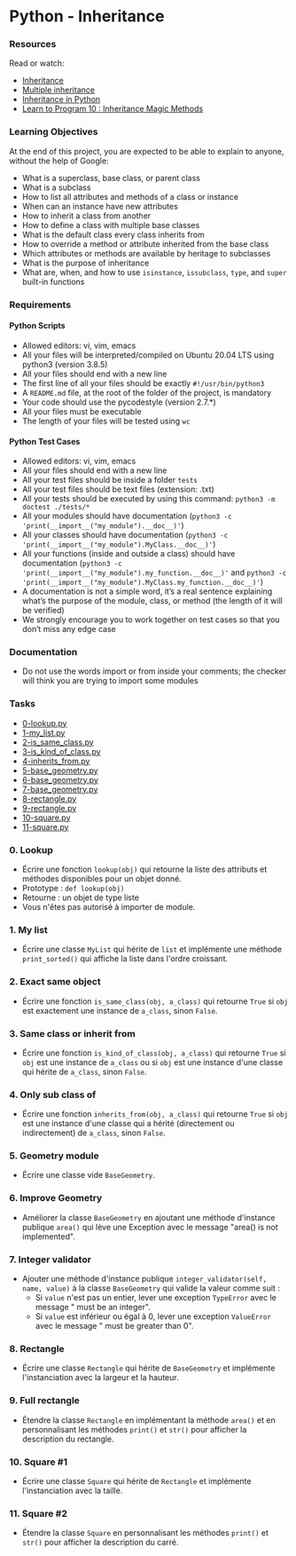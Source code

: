 # Python - Inheritance

### Resources
Read or watch:
- [Inheritance](https://docs.python.org/3/tutorial/classes.html#inheritance)
- [Multiple inheritance](https://docs.python.org/3/tutorial/classes.html#multiple-inheritance)
- [Inheritance in Python](https://realpython.com/inheritance-composition-python/)
- [Learn to Program 10 : Inheritance Magic Methods](https://www.youtube.com/watch?v=pTB0EiLXUC8)

### Learning Objectives
At the end of this project, you are expected to be able to explain to anyone, without the help of Google:
- What is a superclass, base class, or parent class
- What is a subclass
- How to list all attributes and methods of a class or instance
- When can an instance have new attributes
- How to inherit a class from another
- How to define a class with multiple base classes
- What is the default class every class inherits from
- How to override a method or attribute inherited from the base class
- Which attributes or methods are available by heritage to subclasses
- What is the purpose of inheritance
- What are, when, and how to use `isinstance`, `issubclass`, `type`, and `super` built-in functions

### Requirements
#### Python Scripts
- Allowed editors: vi, vim, emacs
- All your files will be interpreted/compiled on Ubuntu 20.04 LTS using python3 (version 3.8.5)
- All your files should end with a new line
- The first line of all your files should be exactly `#!/usr/bin/python3`
- A `README.md` file, at the root of the folder of the project, is mandatory
- Your code should use the pycodestyle (version 2.7.*)
- All your files must be executable
- The length of your files will be tested using `wc`
#### Python Test Cases
- Allowed editors: vi, vim, emacs
- All your files should end with a new line
- All your test files should be inside a folder `tests`
- All your test files should be text files (extension: .txt)
- All your tests should be executed by using this command: `python3 -m doctest ./tests/*`
- All your modules should have documentation (`python3 -c 'print(__import__("my_module").__doc__)'`)
- All your classes should have documentation (`python3 -c 'print(__import__("my_module").MyClass.__doc__)'`)
- All your functions (inside and outside a class) should have documentation (`python3 -c 'print(__import__("my_module").my_function.__doc__)'` and `python3 -c 'print(__import__("my_module").MyClass.my_function.__doc__)'`)
- A documentation is not a simple word, it’s a real sentence explaining what’s the purpose of the module, class, or method (the length of it will be verified)
- We strongly encourage you to work together on test cases so that you don’t miss any edge case

### Documentation
- Do not use the words import or from inside your comments; the checker will think you are trying to import some modules

### Tasks
- [0-lookup.py](./0-lookup.py)
- [1-my_list.py](./1-my_list.py)
- [2-is_same_class.py](./2-is_same_class.py)
- [3-is_kind_of_class.py](./3-is_kind_of_class.py)
- [4-inherits_from.py](./4-inherits_from.py)
- [5-base_geometry.py](./5-base_geometry.py)
- [6-base_geometry.py](./6-base_geometry.py)
- [7-base_geometry.py](./7-base_geometry.py)
- [8-rectangle.py](./8-rectangle.py)
- [9-rectangle.py](./9-rectangle.py)
- [10-square.py](./10-square.py)
- [11-square.py](./11-square.py)

### 0. Lookup

- Écrire une fonction `lookup(obj)` qui retourne la liste des attributs et méthodes disponibles pour un objet donné.
- Prototype : `def lookup(obj)`
- Retourne : un objet de type liste
- Vous n'êtes pas autorisé à importer de module.

### 1. My list

- Écrire une classe `MyList` qui hérite de `list` et implémente une méthode `print_sorted()` qui affiche la liste dans l'ordre croissant.

### 2. Exact same object

- Écrire une fonction `is_same_class(obj, a_class)` qui retourne `True` si `obj` est exactement une instance de `a_class`, sinon `False`.

### 3. Same class or inherit from

- Écrire une fonction `is_kind_of_class(obj, a_class)` qui retourne `True` si `obj` est une instance de `a_class` ou si `obj` est une instance d'une classe qui hérite de `a_class`, sinon `False`.

### 4. Only sub class of

- Écrire une fonction `inherits_from(obj, a_class)` qui retourne `True` si `obj` est une instance d'une classe qui a hérité (directement ou indirectement) de `a_class`, sinon `False`.

### 5. Geometry module

- Écrire une classe vide `BaseGeometry`.

### 6. Improve Geometry

- Améliorer la classe `BaseGeometry` en ajoutant une méthode d'instance publique `area()` qui lève une Exception avec le message "area() is not implemented".

### 7. Integer validator

- Ajouter une méthode d'instance publique `integer_validator(self, name, value)` à la classe `BaseGeometry` qui valide la valeur comme suit :
  - Si `value` n'est pas un entier, lever une exception `TypeError` avec le message "<name> must be an integer".
  - Si `value` est inférieur ou égal à 0, lever une exception `ValueError` avec le message "<name> must be greater than 0".

### 8. Rectangle

- Écrire une classe `Rectangle` qui hérite de `BaseGeometry` et implémente l'instanciation avec la largeur et la hauteur.

### 9. Full rectangle

- Étendre la classe `Rectangle` en implémentant la méthode `area()` et en personnalisant les méthodes `print()` et `str()` pour afficher la description du rectangle.

### 10. Square #1

- Écrire une classe `Square` qui hérite de `Rectangle` et implémente l'instanciation avec la taille.

### 11. Square #2

- Étendre la classe `Square` en personnalisant les méthodes `print()` et `str()` pour afficher la description du carré.
